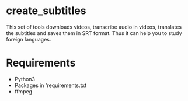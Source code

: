 # create_subtitles
This set of tools downloads videos, transcribe audio in videos, translates the subtitles and saves them in SRT format. Thus it can help you to study foreign languages.

# Requirements

- Python3
- Packages in 'requirements.txt
- ffmpeg
